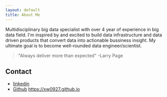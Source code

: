 ```yaml
---
layout: default
title: About Me
---
```


Multidisciplinary big data specialist with over 4 year of experience in big data field. I'm inspired by and excited to build data infrastructure and data driven products that convert data into actionable bussiness insight. My ultimate goal is to become well-rounded data engineer/scientist. 

> "Always deliver more than expected" 
>                      -Larry Page

## Contact

* [linkedin][linkedin] 
* [Github][github] https://xw0927.github.io


[github]: https://xw0927.github.io
[linkedin]: https://www.linkedin.com/in/seaw-wei-tan-63667652/
